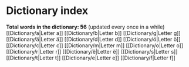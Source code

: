 # Dictionary index
**Total words in the dictionary: 56** (updated every once in a while)
[[Dictionary/a|Letter a]]
[[Dictionary/b|Letter b]]
[[Dictionary/g|Letter g]]
[[Dictionary/ä|Letter ä]]
[[Dictionary/d|Letter d]]
[[Dictionary/ö|Letter ö]]
[[Dictionary/c|Letter c]]
[[Dictionary/m|Letter m]]
[[Dictionary/o|Letter o]]
[[Dictionary/r|Letter r]]
[[Dictionary/ë|Letter ë]]
[[Dictionary/s|Letter s]]
[[Dictionary/t|Letter t]]
[[Dictionary/e|Letter e]]
[[Dictionary/f|Letter f]]
